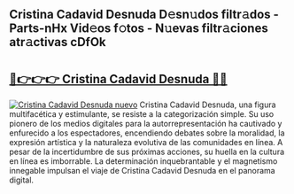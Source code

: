 ## Cristina Cadavid Desnuda D𝚎sn𝚞dos filtr𝚊dos - Parts-nHx Vid𝚎os f𝚘tos - N𝚞evas filtr𝚊ciones atr𝚊ctivas cDfOk

# <h2><a href="http://mbbs3r.tromn.icu/?c=Cristina+Cadavid+Desnuda">🔗👉👉👉 Cristina Cadavid Desnuda 🔗🔗</a></h2>

[![Cristina Cadavid Desnuda nuevo](https://i.imgur.com/pEAQMta.gif)](http://mbbs3r.tromn.icu/?c=Cristina+Cadavid+Desnuda)
Cristina Cadavid Desnuda, una figura multifacética y estimulante, se resiste a la categorización simple. Su uso pionero de los medios digitales para la autorrepresentación ha cautivado y enfurecido a los espectadores, encendiendo debates sobre la moralidad, la expresión artística y la naturaleza evolutiva de las comunidades en línea. A pesar de la incertidumbre de sus próximas acciones, su huella en la cultura en línea es imborrable. La determinación inquebrantable y el magnetismo innegable impulsan el viaje de Cristina Cadavid Desnuda en el panorama digital.
